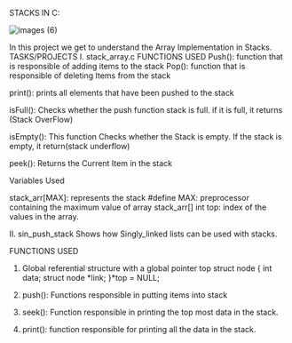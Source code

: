 STACKS IN C:


![images (6)](https://user-images.githubusercontent.com/113252231/212065388-90234ef2-51c4-4d7f-968f-798b15fee068.jpg)




In this project we get to understand the Array Implementation in Stacks.
TASKS/PROJECTS
I. stack_array.c
FUNCTIONS USED
Push(): function that is responsible of adding items to the stack
Pop(): function that is responsible of deleting Items from the stack

print(): prints all elements that have been pushed to the stack

isFull(): Checks whether the push function stack is full.
	  if it is full, it returns (Stack OverFlow)

isEmpty(): This function Checks whether the Stack is empty.
	   If the stack is empty, it return(stack underflow)

peek(): Returns the Current Item in the stack


Variables Used

stack_arr[MAX]: represents the stack
#define MAX: preprocessor containing the maximum value of array stack_arr[]
int top: index of the values in the array.

II. sin_push_stack
Shows how Singly_linked lists can be used with stacks.

FUNCTIONS USED
1. Global referential structure with a global pointer top
struct node
{
	int data;
	struct node *link;
}*top = NULL;

2. push(): Functions responsible in putting items into stack

3. seek(): Function responsible in printing the top most data 
	   in the stack.

4. print(): function responsible for printing all the data in the
	    stack.
